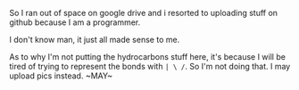 So I ran out of space on google drive and i resorted to uploading stuff on github because I am a programmer.    

I don't know man, it just all made sense to me.   



As to why I'm not putting the hydrocarbons stuff here, it's because I will be tired of trying to represent the bonds with `| \ /`. So I'm not doing that. I may upload pics instead. ~MAY~
